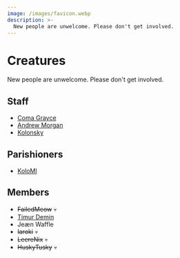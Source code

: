 ```yaml
---
image: /images/favicon.webp
description: >-
  New people are unwelcome. Please don't get involved.
---
```


# Creatures
New people are unwelcome. Please don't get involved.

## Staff
- [Coma Grayce](/who/commagray.md)
- [Andrew Morgan](https://amorgan.xyz)
- [Kolonsky](https://klnsk.ddns.net)

## Parishioners
- [KoloMl](http://kolo.gq)

## Members
- ~~FailedMeow~~ :skull:
- [Timur Demin](https://tdem.in)
- Jeæn Waffle
- ~~Iaroki~~ :skull:
- ~~LeereNix~~ :skull:
- ~~HuskyTusky~~ :skull: